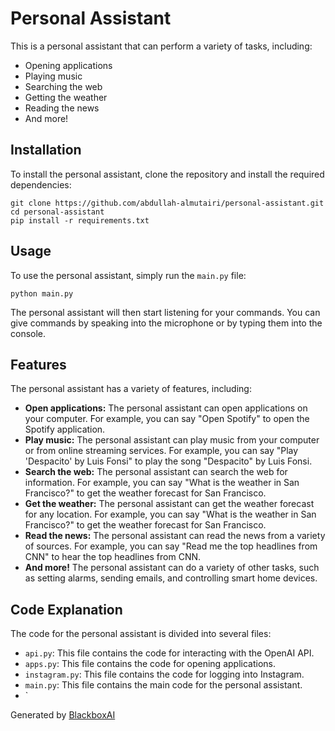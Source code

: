  # Personal Assistant

This is a personal assistant that can perform a variety of tasks, including:

* Opening applications
* Playing music
* Searching the web
* Getting the weather
* Reading the news
* And more!

## Installation

To install the personal assistant, clone the repository and install the required dependencies:

```
git clone https://github.com/abdullah-almutairi/personal-assistant.git
cd personal-assistant
pip install -r requirements.txt
```

## Usage

To use the personal assistant, simply run the `main.py` file:

```
python main.py
```

The personal assistant will then start listening for your commands. You can give commands by speaking into the microphone or by typing them into the console.

## Features

The personal assistant has a variety of features, including:

* **Open applications:** The personal assistant can open applications on your computer. For example, you can say "Open Spotify" to open the Spotify application.
* **Play music:** The personal assistant can play music from your computer or from online streaming services. For example, you can say "Play 'Despacito' by Luis Fonsi" to play the song "Despacito" by Luis Fonsi.
* **Search the web:** The personal assistant can search the web for information. For example, you can say "What is the weather in San Francisco?" to get the weather forecast for San Francisco.
* **Get the weather:** The personal assistant can get the weather forecast for any location. For example, you can say "What is the weather in San Francisco?" to get the weather forecast for San Francisco.
* **Read the news:** The personal assistant can read the news from a variety of sources. For example, you can say "Read me the top headlines from CNN" to hear the top headlines from CNN.
* **And more!** The personal assistant can do a variety of other tasks, such as setting alarms, sending emails, and controlling smart home devices.

## Code Explanation

The code for the personal assistant is divided into several files:

* `api.py`: This file contains the code for interacting with the OpenAI API.
* `apps.py`: This file contains the code for opening applications.
* `instagram.py`: This file contains the code for logging into Instagram.
* `main.py`: This file contains the main code for the personal assistant.
* `

Generated by [BlackboxAI](https://www.useblackbox.ai)